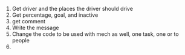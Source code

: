 1. Get driver and the places the driver should drive
2. Get percentage, goal, and inactive
3. get comment
4. Write the message
5. Change the code to be used with mech as well, one task, one or to people
6. 